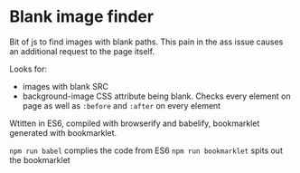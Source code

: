 # Blank image finder

Bit of js to find images with blank paths. This pain in the ass issue causes an additional request to the page itself.

Looks for:
- images with blank SRC
- background-image CSS attribute being blank. Checks every element on page as well as ```:before``` and ```:after``` on every element

Wtitten in ES6, compiled with browserify and babelify, bookmarklet generated with bookmarklet.

```npm run babel``` complies the code from ES6
```npm run bookmarklet``` spits out the bookmarklet
